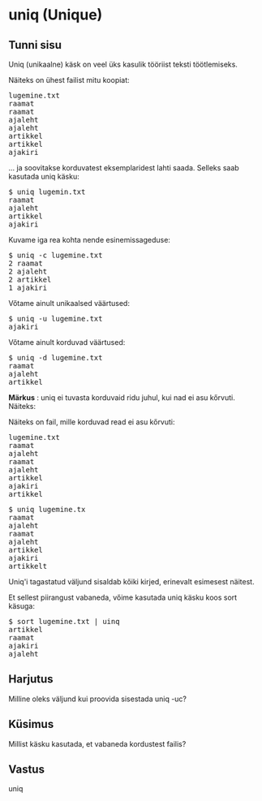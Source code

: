 # uniq (Unique)

## Tunni sisu

Uniq (unikaalne) käsk on veel üks kasulik tööriist teksti töötlemiseks.

Näiteks on ühest failist mitu koopiat:


<pre>
lugemine.txt
raamat
raamat
ajaleht
ajaleht
artikkel
artikkel
ajakiri
</pre>

... ja soovitakse korduvatest eksemplaridest lahti saada. Selleks saab kasutada uniq käsku:

<pre>$ uniq lugemin.txt
raamat
ajaleht
artikkel
ajakiri</pre>

Kuvame iga rea kohta nende esinemissageduse:

<pre>$ uniq -c lugemine.txt
2 raamat
2 ajaleht
2 artikkel
1 ajakiri</pre>

Vőtame ainult unikaalsed väärtused:

<pre>$ uniq -u lugemine.txt
ajakiri</pre>

Vőtame ainult korduvad väärtused:

<pre>$ uniq -d lugemine.txt
raamat
ajaleht
artikkel
</pre>

<b>Märkus</b> : uniq ei tuvasta korduvaid ridu juhul, kui nad ei asu kőrvuti. Näiteks:

Näiteks on fail, mille korduvad read ei asu kőrvuti:

<pre>
lugemine.txt
raamat
ajaleht
raamat
ajaleht
artikkel
ajakiri
artikkel
</pre>

<pre>$ uniq lugemine.tx
raamat
ajaleht
raamat
ajaleht
artikkel
ajakiri
artikkelt</pre>

Uniq'i tagastatud väljund sisaldab kőiki kirjed, erinevalt esimesest näitest.

Et sellest piirangust vabaneda, vőime kasutada uniq käsku koos sort käsuga:

<pre>
$ sort lugemine.txt | uinq
artikkel
raamat
ajakiri
ajaleht</pre>

## Harjutus

Milline oleks väljund kui proovida sisestada uniq -uc?

## Küsimus

Millist käsku kasutada, et vabaneda kordustest failis?

## Vastus

uniq
